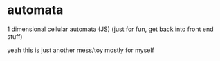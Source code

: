 # automata
1 dimensional cellular automata (JS)
(just for fun, get back into front end stuff)




yeah this is just another mess/toy mostly for myself